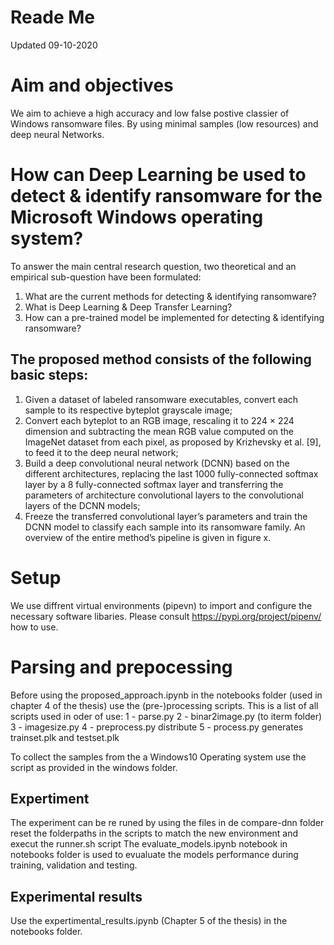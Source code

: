 # Reade Me 
Updated 09-10-2020

# Aim and objectives
We aim to achieve a high accuracy and low false postive classier of Windows ransomware files. 
By using minimal samples (low resources) and deep neural Networks.

# How can Deep Learning be used to detect & identify ransomware for the Microsoft Windows operating system?

To answer the main central research question, two theoretical and an empirical sub-question have been formulated:

1.	What are the current methods for detecting & identifying ransomware?
2.	What is Deep Learning & Deep Transfer Learning?
3.	How can a pre-trained model be implemented for detecting & identifying ransomware?

## The proposed method consists of the following basic steps: 
1) Given a dataset of labeled ransomware executables, convert each sample to its respective byteplot grayscale image; 
2) Convert each byteplot to an RGB image, rescaling it to 224 × 224 dimension and subtracting the mean RGB value computed on the ImageNet dataset from each pixel, as proposed by Krizhevsky et al. [9], to feed it to the deep neural network; 
3) Build a deep convolutional neural network (DCNN) based on the different architectures, 
replacing the last 1000 fully-connected softmax layer by a 8 fully-connected softmax layer and transferring the parameters of architecture convolutional layers to the convolutional layers of the DCNN models;
4) Freeze the transferred convolutional layer’s parameters and train the DCNN model to classify each sample into its ransomware family. An overview of the entire method’s pipeline is given in figure x.


# Setup 
We use diffrent virtual environments (pipevn) to import and configure the necessary software libaries.
Please consult https://pypi.org/project/pipenv/ how to use.

# Parsing and prepocessing
Before using the proposed_approach.ipynb in the notebooks folder (used in chapter 4 of the thesis) use the (pre-)processing scripts.
This is a list of all scripts used in oder of use:
1 - parse.py
2 - binar2image.py (to iterm folder)
3 - imagesize.py 
4 - preprocess.py distribute
5 - process.py generates trainset.plk and testset.plk

To collect the samples from the a Windows10 Operating system use the script as provided in the windows folder.

## Expertiment
The experiment can be re runed by using the files in de compare-dnn folder
reset the folderpaths in the scripts to match the new environment and execut the runner.sh script 
The evaluate_models.ipynb notebook in notebooks folder is used to evualuate the models performance during training, validation and testing.

## Experimental results
Use the expertimental_results.ipynb (Chapter 5 of the thesis) in the notebooks folder.

